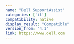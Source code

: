 ```yaml
---
name: "Dell SupportAssist"
categories: ['it']
compatibility: native
display_result: "Compatible"
version_from: "4.1"
link: https://www.dell.com
---
```

